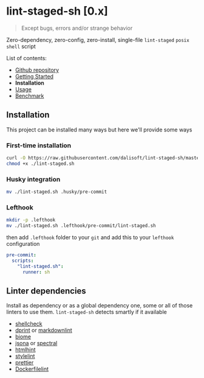 # lint-staged-sh \[0.x\]

> Except bugs, errors and/or strange behavior

Zero-dependency, zero-config, zero-install, single-file `lint-staged` `posix shell` script

List of contents:

- [Github repository](https://github.com/dalisoft/lint-staged-sh)
- [Getting Started](./GET_STARTED.md)
- **Installation**
- [Usage](./USAGE.md)
- [Benchmark](./BENCHMARK.md)

## Installation

This project can be installed many ways but here we'll provide some ways

### First-time installation

```sh
curl -O https://raw.githubusercontent.com/dalisoft/lint-staged-sh/master/lint-staged.sh
chmod +x ./lint-staged.sh
```

### Husky integration

```sh
mv ./lint-staged.sh .husky/pre-commit
```

### Lefthook

```sh
mkdir -p .lefthook
mv ./lint-staged.sh .lefthook/pre-commit/lint-staged.sh
```

then add `.lefthook` folder to your `git` and add this to your `lefthook` configuration

```yml
pre-commit:
  scripts:
    "lint-staged.sh":
      runner: sh
```

## Linter dependencies

Install as dependency or as a global dependency one, some or all of those linters to use them. `lint-staged-sh` detects smartly if it available

- [shellcheck](https://github.com/koalaman/shellcheck)
- [dprint](https://github.com/dprint/dprint) or [markdownlint](https://github.com/DavidAnson/markdownlint)
- [biome](https://github.com/biomejs/biome)
- [jsona](https://github.com/jsona/jsona) or [spectral](https://github.com/stoplightio/spectral)
- [htmlhint](https://github.com/htmlhint/HTMLHint)
- [stylelint](https://github.com/stylelint/stylelint)
- [prettier](https://github.com/prettier/prettier)
- [Dockerfilelint](https://github.com/replicatedhq/dockerfilelint)
